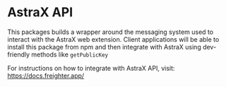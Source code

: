 # AstraX API

This packages builds a wrapper around the messaging system used to interact with
the AstraX web extension. Client applications will be able to install this package
from npm and then integrate with AstraX using dev-friendly methods like
`getPublicKey`

For instructions on how to integrate with AstraX API, visit: https://docs.freighter.app/
